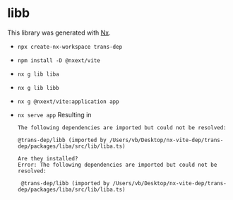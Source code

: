 # libb

This library was generated with [Nx](https://nx.dev).

- `npx create-nx-workspace trans-dep`
- `npm install -D @nxext/vite`
- `nx g lib liba`
- `nx g lib libb`
- `nx g @nxext/vite:application app`

- `nx serve app`
  Resulting in

      The following dependencies are imported but could not be resolved:

      @trans-dep/libb (imported by /Users/vb/Desktop/nx-vite-dep/trans-dep/packages/liba/src/lib/liba.ts)

      Are they installed?
      Error: The following dependencies are imported but could not be resolved:

       @trans-dep/libb (imported by /Users/vb/Desktop/nx-vite-dep/trans-dep/packages/liba/src/lib/liba.ts)
